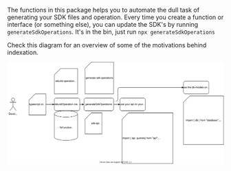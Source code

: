 The functions in this package helps you to automate the dull task of generating your SDK files and operation. Every time you create a function or interface (or something else), you can update the SDK's by running `generateSdkOperations`. It's in the bin, just run `npx generateSdkOperations`

Check this diagram for an overview of some of the motivations behind indexation.

![](./indexation.drawio.svg)
